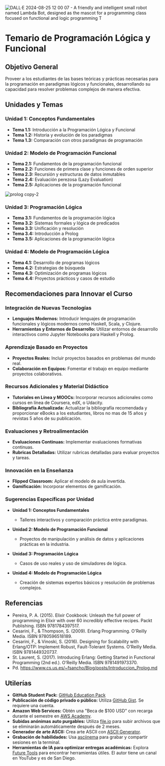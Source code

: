 
![DALL·E 2024-08-25 12 00 07 - A friendly and intelligent small robot named Lambda Bot, designed as the mascot for a programming class focused on functional and logic programming  T](https://github.com/user-attachments/assets/f0fae45f-f121-43ab-98f5-8b91f037d774)


# Temario de Programación Lógica y Funcional

## Objetivo General

Proveer a los estudiantes de las bases teóricas y prácticas necesarias para la programación en paradigmas lógicos y funcionales, desarrollando su capacidad para resolver problemas complejos de manera efectiva.

## Unidades y Temas

### Unidad 1: Conceptos Fundamentales

- **Tema 1.1:** Introducción a la Programación Lógica y Funcional
- **Tema 1.2:** Historia y evolución de los paradigmas
- **Tema 1.3:** Comparación con otros paradigmas de programación

### Unidad 2: Modelo de Programación Funcional

- **Tema 2.1:** Fundamentos de la programación funcional
- **Tema 2.2:** Funciones de primera clase y funciones de orden superior
- **Tema 2.3:** Recursión y estructuras de datos inmutables
- **Tema 2.4:** Evaluación perezosa (Lazy Evaluation)
- **Tema 2.5:** Aplicaciones de la programación funcional

![prolog copy-2](https://github.com/user-attachments/assets/90192e5b-89ae-47b0-91f9-6e5269f6b95e)





### Unidad 3: Programación Lógica

- **Tema 3.1:** Fundamentos de la programación lógica
- **Tema 3.2:** Sistemas formales y lógica de predicados
- **Tema 3.3:** Unificación y resolución
- **Tema 3.4:** Introducción a Prolog
- **Tema 3.5:** Aplicaciones de la programación lógica

### Unidad 4: Modelo de Programación Lógica

- **Tema 4.1:** Desarrollo de programas lógicos
- **Tema 4.2:** Estrategias de búsqueda
- **Tema 4.3:** Optimización de programas lógicos
- **Tema 4.4:** Proyectos prácticos y casos de estudio

## Recomendaciones para Innovar el Curso

### Integración de Nuevas Tecnologías

- **Lenguajes Modernos:** Introducir lenguajes de programación funcionales y lógicos modernos como Haskell, Scala, y Clojure.
- **Herramientas y Entornos de Desarrollo:** Utilizar entornos de desarrollo interactivos como Jupyter Notebooks para Haskell y Prolog.

### Aprendizaje Basado en Proyectos

- **Proyectos Reales:** Incluir proyectos basados en problemas del mundo real.
- **Colaboración en Equipos:** Fomentar el trabajo en equipo mediante proyectos colaborativos.

### Recursos Adicionales y Material Didáctico

- **Tutoriales en Línea y MOOCs:** Incorporar recursos adicionales como cursos en línea de Coursera, edX, o Udacity.
- **Bibliografía Actualizada:** Actualizar la bibliografía recomendada y proporcionar eBooks a los estudiantes, libros no mas de 15 años y revistas 5 años de su publicación.

### Evaluaciones y Retroalimentación

- **Evaluaciones Continuas:** Implementar evaluaciones formativas continuas.
- **Rubricas Detalladas:** Utilizar rubricas detalladas para evaluar proyectos y tareas.

### Innovación en la Enseñanza

- **Flipped Classroom:** Aplicar el modelo de aula invertida.
- **Gamificación:** Incorporar elementos de gamificación.

### Sugerencias Específicas por Unidad

- **Unidad 1: Conceptos Fundamentales**
  - Talleres interactivos y comparación práctica entre paradigmas.

- **Unidad 2: Modelo de Programación Funcional**
  - Proyectos de manipulación y análisis de datos y aplicaciones prácticas en la industria.

- **Unidad 3: Programación Lógica**
  - Casos de uso reales y uso de simuladores de lógica.

- **Unidad 4: Modelo de Programación Lógica**
  - Creación de sistemas expertos básicos y resolución de problemas complejos.

## Referencias

- Pereira, P. A. (2015). Elixir Cookbook: Unleash the full power of programming in Elixir with over 60 incredibly effective recipes. Packt Publishing. ISBN 9781784397517.
- Cesarini, F., & Thompson, S. (2009). Erlang Programming. O'Reilly Media. ISBN 9780596518189.
- Cesarini, F., & Vinoski, S. (2016). Designing for Scalability with Erlang/OTP: Implement Robust, Fault-Tolerant Systems. O’Reilly Media. ISBN 9781449320737.
- St. Laurent, S. (2017). Introducing Erlang: Getting Started in Functional Programming (2nd ed.). O’Reilly Media. ISBN 9781491973370.
- Pd. https://www.cs.us.es/~fsancho/Blog/posts/Introduccion_Prolog.md

## Utilerías

- **GitHub Student Pack:** [GitHub Education Pack](https://education.github.com/pack)
- **Publicación de código privado o público:** Utiliza [GitHub Gist](http://gist.github.com). Se requiere una cuenta.
- **Amazon Web Services:** Obtén una "Beca de $100 USD" con recarga durante el semestre en [AWS Academy](https://www.awsacademy.com/vforcesite/LMS_Login).
- **Subidas anónimas auto purgables:** Utiliza [file.io](http://file.io) para subir archivos que se eliminarán automáticamente después de 2 meses.
- **Generador de arte ASCII:** Crea arte ASCII con [ASCII Generator](https://ascii-generator.site).
- **Grabación de habilidades:** Usa [asciinema](http://asciinema.org) para grabar y compartir sesiones en la terminal.
- **Herramientas de IA para optimizar entregas académicas:** Explora [Future Tools](http://futuretools.io) para encontrar herramientas útiles. El autor tiene un canal en YouTube y es de San Diego.







